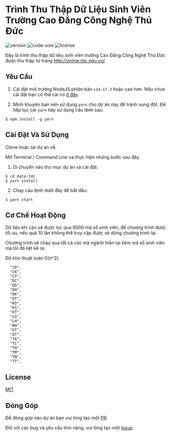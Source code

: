 # Trình Thu Thập Dữ Liệu Sinh Viên Trường Cao Đẳng Công Nghệ Thủ Đức

![version](https://img.shields.io/github/package-json/v/tronghieu60s/data-tdc)
![code-size](https://img.shields.io/github/languages/code-size/tronghieu60s/data-tdc)
![license](https://img.shields.io/github/license/tronghieu60s/data-tdc)

Đây là trình thu thập dữ liệu sinh viên trường Cao Đẳng Công Nghệ Thủ Đức được thu thập từ trang http://online.tdc.edu.vn/.

## Yêu Cầu

1. Cài đặt môi trường NodeJS phiên bản `v14.17.3` hoặc cao hơn. Nếu chưa cài đặt bạn có thể cài nó [ở đây](https://nodejs.org/en/).

2. Mình khuyên bạn nên sử dụng `yarn` cho dự án này để tránh xung đột. Để tiếp tục cài `yarn` hãy sử dụng câu lệnh sau:

```
$ npm install -g yarn
```


## Cài Đặt Và Sử Dụng

Clone hoặc tải dự án về.

Mở Terminal / Command Line và thực hiện những bước sau đây.

1. Di chuyển vào thư mục dự án và cài đặt:

```
$ cd data-tdc
$ yarn install
```

2. Chạy câu lệnh dưới đây để bắt đầu:

```
$ yarn start
```


## Cơ Chế Hoạt Động

Dữ liệu khi cào sẽ được lọc qua 6000 mã số sinh viên, để chương trình được tối ưu, nếu quá 10 lần không thể truy cập được sẽ dừng chương trình lại.

Chương trình sẽ chạy qua tất cả các mã ngành hiện tại kèm mã số sinh viên mà tôi đã liệt kê ra:

Độ khó thuật toán O(n^2).

```
  "CD",
  "CK",
  "CT",
  "DC",
  "DD",
  "DH",
  "DK",
  "DT",
  "KD",
  "KS",
  "KT",
  "LG",
  "LH",
  "NH",
  "OT",
  "QT",
  "TA",
  "TC",
  "TH",
  "TM",
  "TN",
  "TT",
```


## License

[MIT](https://github.com/tronghieu60s/data-tdc/blob/master/LICENSE)


## Đóng Góp

Để đóng góp vào dự án bạn vui lòng tạo một [PR](https://github.com/tronghieu60s/data-tdc/pulls).

Đối với các bug và yêu cầu tính năng, vui lòng tạo một [Issue](https://github.com/tronghieu60s/data-tdc/issues).
